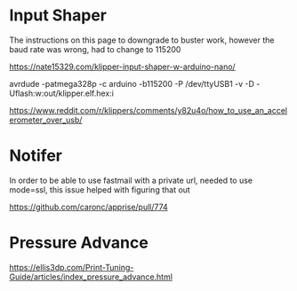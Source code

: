 # Input Shaper

The instructions on this page to downgrade to buster work, however the baud rate was wrong, had to change to 115200

https://nate15329.com/klipper-input-shaper-w-arduino-nano/

avrdude -patmega328p -c arduino  -b115200 -P /dev/ttyUSB1 -v  -D -Uflash:w:out/klipper.elf.hex:i


https://www.reddit.com/r/klippers/comments/y82u4o/how_to_use_an_accelerometer_over_usb/

# Notifer

In order to be able to use fastmail with a private url, needed to use mode=ssl, this issue helped with figuring that out

https://github.com/caronc/apprise/pull/774

# Pressure Advance

https://ellis3dp.com/Print-Tuning-Guide/articles/index_pressure_advance.html


